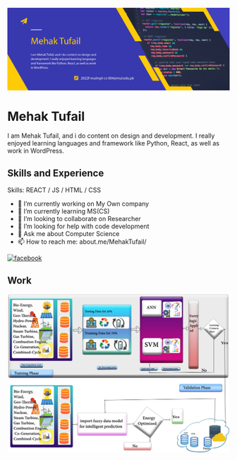 
![Design and development](https://github.com/MehakTufail1/MehakTufail1/blob/main/banner%20mehak.jpg)
#  Mehak Tufail
I am Mehak Tufail, and i do content on design and development. I really enjoyed learning languages and framework like Python, React, as well as work in WordPress.
## Skills and Experience

Skills:  REACT / JS / HTML / CSS

- 🔭 I’m currently working on My Own company 
- 🌱 I’m currently learning MS(CS) 
- 👯 I’m looking to collaborate on Researcher 
- 🤔 I’m looking for help with code development 
- 💬 Ask me about Computer Science 
- 📫 How to reach me: about.me/MehakTufail/ 


[<img src='https://cdn.jsdelivr.net/npm/simple-icons@3.0.1/icons/facebook.svg' alt='facebook' height='40'>](https://www.facebook.com/mehak.tufail)  
## Work
<img src="https://github.com/MehakTufail1/MehakTufail1/blob/main/fuzzylogic.jpg">






 


<!---
MehakTufail1/MehakTufail1 is a ✨ special ✨ repository because its `README.md` (this file) appears on your GitHub profile.
You can click the Preview link to take a look at your changes.
--->
